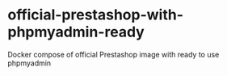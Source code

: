 # official-prestashop-with-phpmyadmin-ready
Docker compose of official Prestashop image with ready to use phpmyadmin
